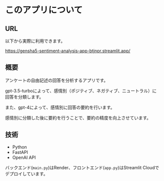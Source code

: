 # このアプリについて

## URL
以下から実際に利用できます。

https://gensha5-sentiment-analysis-app-btjnpr.streamlit.app/

## 概要
アンケートの自由記述の回答を分析するアプリです。

gpt-3.5-turboによって、感情別（ポジティブ、ネガティブ、ニュートラル）に回答を分類します。

また、gpt-4によって、感情別に回答の要約を行います。

感情別に分類した後に要約を行うことで、要約の精度を向上させています。


## 技術
- Python
- FastAPI
- OpenAI API

バックエンド(`main.py`)はRender、フロントエンド(`app.py`)はStreamlit Cloudでデプロイしています。

